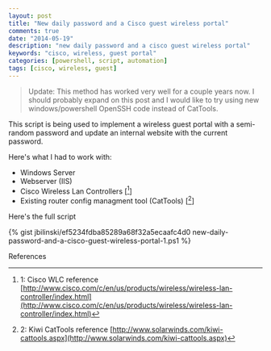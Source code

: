 ```yaml
---
layout: post
title: "New daily password and a Cisco guest wireless portal"
comments: true
date: "2014-05-19"
description: "new daily password and a cisco guest wireless portal"
keywords: "cisco, wireless, guest portal"
categories: [powershell, script, automation]
tags: [cisco, wireless, guest]
---
```


> Update: This method has worked very well for a couple years now.  I should probably expand on this post and I would like to try using new windows/powershell OpenSSH code instead of CatTools.

This script is being used to implement a wireless guest portal with a semi-random password and update an internal website with the current password.

Here's what I had to work with:

* Windows Server
* Webserver (IIS)
* Cisco Wireless Lan Controllers  [[^1]]
* Existing router config managment tool (CatTools)  [[^2]]


Here's the full script

{% gist jbilinski/ef5234fdba85289a68f32a5ecaafc4d0 new-daily-password-and-a-cisco-guest-wireless-portal-1.ps1 %}

References
[^1]: 1: Cisco WLC reference [http://www.cisco.com/c/en/us/products/wireless/wireless-lan-controller/index.html](http://www.cisco.com/c/en/us/products/wireless/wireless-lan-controller/index.html)
[^2]: 2: Kiwi CatTools reference [http://www.solarwinds.com/kiwi-cattools.aspx](http://www.solarwinds.com/kiwi-cattools.aspx)





